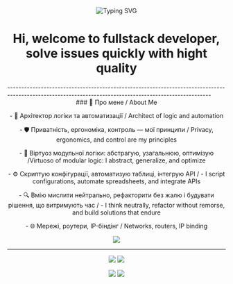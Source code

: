 
<p align="center">
  <img src="https://readme-typing-svg.demolab.com?font=Fira+Code&size=22&pause=1000&color=00F7FF&center=true&vCenter=true&width=435&lines=Architect+of+modular+logic;Turning+ChAoS+into+symmetry;Privacy+Focused+Digital+Craftsman;Optimize+what+must+never+break;Scripting+Everything+That+Moves" alt="Typing SVG" />
</p>
<h1 align="center">Hi, welcome to fullstack developer,
  solve issues quickly with hight quality</h1>
-------------------------------------------------------------------------------------------------------------------------------------------------------
<div align="center">
<span>### 🧠 Про мене / About Me
</span>
<p>- 🧩 Архітектор логіки та автоматизації / Architect of logic and automation
</p>  
<p>- 🛡️ Приватність, ергономіка, контроль — мої принципи / Privacy, ergonomics, and control are my principles
</p>
<p>- 🧠 Віртуоз модульної логіки: абстрагую, узагальнюю, оптимізую /Virtuoso of modular logic: I abstract, generalize, and optimize
</p>
<p>- ⚙️ Скриптую конфігурації, автоматизую таблиці, інтегрую API / - I script configurations, automate spreadsheets, and integrate APIs
</p>
<p>- 🔍 Вмію мислити нейтрально, рефакторити без жалю і будувати рішення, що витримують час / - I think neutrally, refactor without remorse, and build solutions that endure
</p>
<p>- 🌐 Мережі, роутери, IP-біндінг /  Networks, routers, IP binding</p>
 


</p>
<p align="center">
  <img src="https://skillicons.dev/icons?i=html,css,figma,github,js,bash,git,vscode,java,nodejs,windows,react,discord,visualstudio,vite" />
</div>

-------------------------------------------------------------------------------------------------------------------------------------------------------
<p align="center">
  <img src="https://github-readme-stats.vercel.app/api?username=DrHouseUA&show_icons=true&theme=cobalt2&hide_border=true" />
  <img src="https://github-readme-streak-stats.herokuapp.com/?user=DrHouseUA&theme=cobalt2&hide_border=true" />
</p>

<p align="center">
  <a href="mailto:romanknyazhyk@gmail.com"><img src="https://img.shields.io/badge/Email-000?style=for-the-badge&logo=gmail&logoColor=white" /></a>
  <a href="https://www.linkedin.com/in/роман-княжик-772824229"><img src="https://img.shields.io/badge/LinkedIn-000?style=for-the-badge&logo=linkedin&logoColor=white" /></a>
</p>
<!--
**DrHouseUA/DrHouseUA** is a ✨ _special_ ✨ repository because its `README.md` (this file) appears on your GitHub profile.

Here are some ideas to get you started:

- 🔭 I’m currently working on ...
- 🌱 I’m currently learning ...
- 👯 I’m looking to collaborate on ...
- 🤔 I’m looking for help with ...
- 💬 Ask me about ...
- 📫 How to reach me: ...
- 😄 Pronouns: ...
- ⚡ Fun fact: ...
-->

